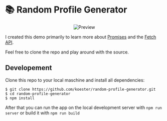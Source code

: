 # :books: Random Profile Generator

<p align="center">
  <img src="https://github.com/koester/random-profile-generator/blob/master/preview.gif?raw=true" alt="Preview"/>
</p>

I created this demo primarily to learn more about [Promises](https://developer.mozilla.org/en-US/docs/Web/JavaScript/Reference/Global_Objects/Promise) and the [Fetch API](https://developer.mozilla.org/en-US/docs/Web/API/Fetch_API).

Feel free to clone the repo and play around with the source.

## Developement

Clone this repo to your local maschine and install all dependencies:

```shell
$ git clone https://github.com/koester/random-profile-generator.git
$ cd random-profile-generator
$ npm install
```

After that you can run the app on the local development server with `npm run server` or build it with `npm run build`
